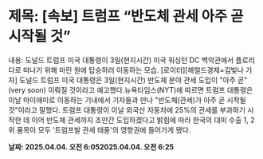 # **제목: [속보] 트럼프 “반도체 관세 아주 곧 시작될 것”**

  내용: 도널드 트럼프 미국 대통령이 3일(현지시간) 미국 워싱턴 DC 백악관에서 플로리다로 떠나기 위해 마린 원에 탑승하러 이동하는 모습. [로이터][헤럴드경제=김빛나 기자] 도널드 트럼프 미국 대통령은 3일(현지시간) 반도체 분야 관세 도입이 "아주 곧"(very soon) 이뤄질 것이라고 예고했다.뉴욕타임스(NYT)에 따르면 트럼프 대통령은 이날 마이애미로 이동하는 기내에서 기자들과 만나 "반도체(관세)가 아주 곧 시작될 것"이라고 말했다. 트럼프 대통령이 이날 외국산 자동차에 25%의 관세를 부과하기 시작한 데 이어 반도체 관세까지 조만간 도입하겠다고 밝힘에 따라 한국의 대미 수출 1, 2위 품목이 모두 '트럼프발 관세 태풍'의 영향권에 들어가게 됐다.

  **날짜: 2025.04.04. 오전 6:052025.04.04. 오전 6:25**